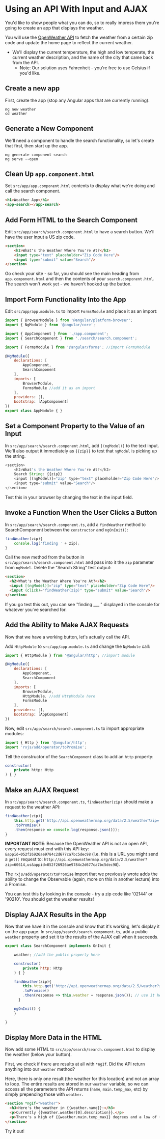 # Using an API With Input and AJAX

You'd like to show people what you can do, so to really impress them you're going to create an app that displays the weather.

You will use the [OpenWeather API](http://openweathermap.org/current) to fetch the weather from a certain zip code and update the home page to reflect the current weather.
- We'll display the current temperature, the high and low temperate, the current weather description, and the name of the city that came back from the API.
	- Note: Our solution uses Fahrenheit - you're free to use Celsius if you'd like.

## Create a new app

First, create the app (stop any Angular apps that are currently running).

```
ng new weather
cd weather
```

## Generate a New Component
We'll need a component to handle the search functionality, so let's create that first, then start up the app.

```
ng generate component search
ng serve --open
```

## Clean Up `app.component.html`

Set `src/app/app.component.html` contents to display what we're doing and call the search component.

```html
<h1>Weather App</h1>
<app-search></app-search>
```

## Add Form HTML to the Search Component

Edit `src/app/search/search.component.html` to have a search button. We'll have the user input a US zip code.

```html
<section>
    <h2>What's the Weather Where You're At?</h2>
    <input type="text" placeholder="Zip Code Here"/>
    <input type="submit" value="Search"/>
</section>
```

Go check your site - so far, you should see the main heading from `app.component.html` and then the contents of your `search.component.html`. The search won't work yet - we haven't hooked up the button.



## Import Form Functionality Into the App

Edit `src/app/app.module.ts` to import `FormsModule` and place it as an import:

```javascript
import { BrowserModule } from '@angular/platform-browser';
import { NgModule } from '@angular/core';

import { AppComponent } from './app.component';
import { SearchComponent } from './search/search.component';

import { FormsModule } from '@angular/forms'; //import FormsModule

@NgModule({
    declarations: [
        AppComponent,
        SearchComponent
    ],
    imports: [
        BrowserModule,
        FormsModule //add it as an import
    ],
    providers: [],
    bootstrap: [AppComponent]
})
export class AppModule { }
```

## Set a Component Property to the Value of an Input

In `src/app/search/search.component.html`, add `[(ngModel)]` to the text input. We'll also output it immediately as `{{zip}}` to test that `ngModel` is picking up the string.

```js
<section>
    <h2>What's the Weather Where You're At?</h2>
    Search String: {{zip}}
    <input [(ngModel)]="zip" type="text" placeholder="Zip Code Here"/>
    <input type="submit" value="Search"/>
</section>
```

Test this in your browser by changing the text in the input field.


## Invoke a Function When the User Clicks a Button

In `src/app/search/search.component.ts`, add a `findWeather` method to SearchComponent between the `constructor` and `ngOnInit()`:

```javascript
findWeather(zip){
	console.log('finding ' + zip);
}
```

Call the new method from the button in `src/app/search/search.component.html` and pass into it the `zip` parameter from `ngModel`. Delete the "Search String" test output:

```html
<section>
  <h2>What's the Weather Where You're At?</h2>
  <input [(ngModel)]="zip" type="text" placeholder="Zip Code Here"/>
  <input (click)="findWeather(zip)" type="submit" value="Search"/>
</section>
```

If you go test this out, you can see "finding ___ " displayed in the console for whatever you've searched for.



## Add the Ability to Make AJAX Requests

Now that we have a working button, let's actually call the API.

Add `HttpModule` to `src/app/app.module.ts` and change the `NgModule` call:

```javascript
import { HttpModule } from '@angular/http'; //import module

@NgModule({
    declarations: [
        AppComponent,
        SearchComponent
    ],
    imports: [
        BrowserModule,
        HttpModule, //add HttpModule here
        FormsModule
    ],
    providers: [],
    bootstrap: [AppComponent]
})
```

Now, edit `src/app/search/search.component.ts` to import appropriate modules:

```javascript
import { Http } from '@angular/http';
import 'rxjs/add/operator/toPromise';
```

Tell the constructor of the `SearchComponent` class to add an `http` property:

```javascript
constructor(
    private http: Http
) { }
```


## Make an AJAX Request

In `src/app/search/search.component.ts`, `findWeather(zip)` should make a request to the weather API:

```js
findWeather(zip){
    this.http.get('http://api.openweathermap.org/data/2.5/weather?zip=' + zip + ',us&appid=052f26926ae9784c2d677ca7bc5dec98&&units=imperial')
    .toPromise()
    .then(response => console.log(response.json()));
}
```

**IMPORTANT NOTE**: Because the OpenWeather API is not an open API, every request must end with this API key:  `&appid=052f26926ae9784c2d677ca7bc5dec98`  (i.e. this is a URL you might send a `get()` request to: `http://api.openweathermap.org/data/2.5/weather?zip=60614,us&appid=052f26926ae9784c2d677ca7bc5dec98`).

The `rxjs/add/operator/toPromise` import that we previously wrote adds the ability to change the Observable (again, more on this in another lecture) into a Promise.

You can test this by looking in the console - try a zip code like '02144' or '90210'. You should get the weather results!

## Display AJAX Results in the App

Now that we have it in the console and know that it's working, let's display it on the app page. In `src/app/search/search.component.ts`, add a public `weather` property and set it to the results of the AJAX call when it succeeds.

```javascript
export class SearchComponent implements OnInit {

    weather; //add the public property here

    constructor(
        private http: Http
    ) { }

    findWeather(zip){
	    this.http.get('http://api.openweathermap.org/data/2.5/weather?zip=' + zip + ',us&appid=052f26926ae9784c2d677ca7bc5dec98&&units=imperial')
	    .toPromise()
	    .then(response => this.weather = response.json()); // use it here
	  }

    ngOnInit() {
    }

}
```

## Display More Data in the HTML

Now add some HTML to `src/app/search/search.component.html` to display the weather (below your button).

First, we check if there are results at all with `*ngIf`. Did the API return anything into our `weather` method?

Here, there is only one result (the weather for this location) and not an array to loop. The entire results are stored in our `weather` variable, so we can access all the parameters the API returns (`name`, `main.temp_max`, etc) by simply prepending those with `weather.`

```html
<section *ngIf="weather">
  <h3>Here's the weather in {{weather.name}}:</h3>
  <p>Currently {{weather.weather[0].description}}.</p>
  <p>There's a high of {{weather.main.temp_max}} degrees and a low of {{weather.main.temp_min}} degrees.</p>
</section>
```

Try it out!
